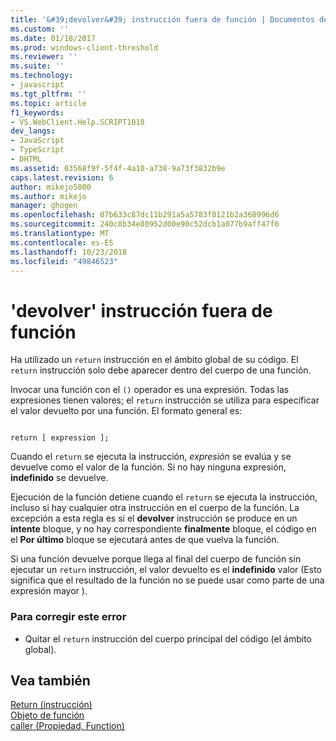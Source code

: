 ```yaml
---
title: '&#39;devolver&#39; instrucción fuera de función | Documentos de Microsoft'
ms.custom: ''
ms.date: 01/18/2017
ms.prod: windows-client-threshold
ms.reviewer: ''
ms.suite: ''
ms.technology:
- javascript
ms.tgt_pltfrm: ''
ms.topic: article
f1_keywords:
- VS.WebClient.Help.SCRIPT1018
dev_langs:
- JavaScript
- TypeScript
- DHTML
ms.assetid: 03568f9f-5f4f-4a10-a738-9a73f3832b9e
caps.latest.revision: 6
author: mikejo5000
ms.author: mikejo
manager: ghogen
ms.openlocfilehash: 07b633c87dc11b291a5a5783f8121b2a368996d6
ms.sourcegitcommit: 240c8b34e80952d00e90c52dcb1a077b9aff47f6
ms.translationtype: MT
ms.contentlocale: es-ES
ms.lasthandoff: 10/23/2018
ms.locfileid: "49846523"
---
```

# <a name="39return39-statement-outside-of-function"></a>&#39;devolver&#39; instrucción fuera de función
Ha utilizado un `return` instrucción en el ámbito global de su código. El `return` instrucción solo debe aparecer dentro del cuerpo de una función.  
  
 Invocar una función con el `()` operador es una expresión. Todas las expresiones tienen valores; el `return` instrucción se utiliza para especificar el valor devuelto por una función. El formato general es:  
  
```  
  
return [ expression ];  
```  
  
 Cuando el `return` se ejecuta la instrucción, *expresión* se evalúa y se devuelve como el valor de la función. Si no hay ninguna expresión, **indefinido** se devuelve.  
  
 Ejecución de la función detiene cuando el `return` se ejecuta la instrucción, incluso si hay cualquier otra instrucción en el cuerpo de la función. La excepción a esta regla es si el **devolver** instrucción se produce en un **intente** bloque, y no hay correspondiente **finalmente** bloque, el código en el  **Por último** bloque se ejecutará antes de que vuelva la función.  
  
 Si una función devuelve porque llega al final del cuerpo de función sin ejecutar un `return` instrucción, el valor devuelto es el **indefinido** valor (Esto significa que el resultado de la función no se puede usar como parte de una expresión mayor ).  
  
### <a name="to-correct-this-error"></a>Para corregir este error  
  
-   Quitar el `return` instrucción del cuerpo principal del código (el ámbito global).  
  
## <a name="see-also"></a>Vea también  
 [Return (instrucción)](../../javascript/reference/return-statement-javascript.md)   
 [Objeto de función](../../javascript/reference/function-object-javascript.md)   
 [caller (Propiedad, Function)](../../javascript/reference/caller-property-function-javascript.md)